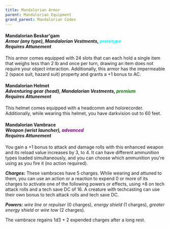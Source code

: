 ```yaml
---
title: Mandalorian Armor
parent: Mandalorian Equipment
grand_parent: Mandalorian Codex
---
```


#### Mandalorian Beskar'gam <br> *Armor (any type), Mandalorian Vestments, <font style="color:cyan">prototype</font> <br> Requires Attunement*

This armor comes equipped with 24 slots that can each hold a single item that weighs less than 2 lb and once per turn, drawing an item does not require your object interaction. Additionally, this armor has the impermeable 2 (space suit, hazard suit) property and grants a +1 bonus to AC.

#### Mandalorian Helmet <br> *Adventuring gear (head), Mandalorian Vestments, <font style="color:green">premium</font> <br> Requires Attunement*

This helmet comes equipped with a headcomm and holorecorder. Additionally, while wearing this helmet, you have darkvision out to 60 feet.

#### Mandalorian Vambrace <br> *Weapon (wrist launcher), <font style="color:purple">advanced</font> <br> Requires Attunement*

You gain a +1 bonus to attack and damage rolls with this enhanced weapon and its reload value increases by 3, to 4. It can have different ammunition types loaded simultaneously, and you can choose which ammunition you're using as you fire it (no action required). 

***Charges:*** These vambraces have 5 charges. While wearing and attuned to them, you can use an action or a reaction to expend 0 or more of its charges to activate one of the following powers or effects, using +8 on tech attack rolls and a tech save DC of 16. A creature with techcasting can use their own bonus to tech attack rolls and tech save DC.

***Powers:*** *wire line* or *repulser* (0 charges), *energy shield* (1 charges), *greater energy shield* or *wire tow* (2 charges).

The vambrace regains 1d3 + 2 expended charges after a long rest.